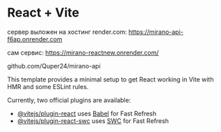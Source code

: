 # React + Vite

сервер выложен на хостинг render.com: 
https://mirano-api-f6ap.onrender.com


сам сервис: https://mirano-reactnew.onrender.com/

github.com/Quper24/mirano-api


This template provides a minimal setup to get React working in Vite with HMR and some ESLint rules.

Currently, two official plugins are available:

- [@vitejs/plugin-react](https://github.com/vitejs/vite-plugin-react/blob/main/packages/plugin-react/README.md) uses [Babel](https://babeljs.io/) for Fast Refresh
- [@vitejs/plugin-react-swc](https://github.com/vitejs/vite-plugin-react-swc) uses [SWC](https://swc.rs/) for Fast Refresh
